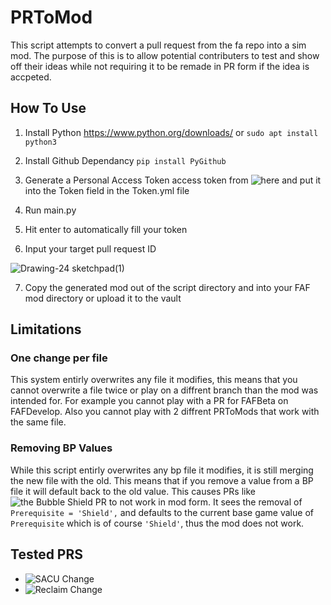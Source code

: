 # PRToMod
This script attempts to convert a pull request from the fa repo into a sim mod. The purpose of this is to allow potential contributers to test and show off their ideas while not requiring it to be remade in PR form if the idea is accpeted.

## How To Use

1. Install Python
https://www.python.org/downloads/ or `sudo apt install python3`

2. Install Github Dependancy
`pip install PyGithub`

3. Generate a Personal Access Token access token from ![here](https://github.com/settings/tokens) and put it into the Token field in the Token.yml file

4. Run main.py

5. Hit enter to automatically fill your token

6. Input your target pull request ID

![Drawing-24 sketchpad(1)](https://user-images.githubusercontent.com/68761514/220483303-0997f8a6-599b-4da8-98f3-d6432ff1ce0d.png)

7. Copy the generated mod out of the script directory and into your FAF mod directory or upload it to the vault



## Limitations
### One change per file
This system entirly overwrites any file it modifies, this means that you cannot overwrite a file twice or play on a diffrent branch than the mod was intended for. For example you cannot play with a PR for FAFBeta on FAFDevelop. Also you cannot play with 2 diffrent PRToMods that work with the same file.
### Removing BP Values
While this script entirly overwrites any bp file it modifies, it is still merging the new file with the old. This means that if you remove a value from a BP file it will default back to the old value. This causes PRs like ![the Bubble Shield PR](https://github.com/FAForever/fa/pull/4434) to not work in mod form. It sees the removal of `Prerequisite = 'Shield',` and defaults to the current base game value of `Prerequisite` which is of course `'Shield'`, thus the mod does not work. 

## Tested PRS
* ![SACU Change](https://github.com/FAForever/fa/pull/4621)
* ![Reclaim Change](https://github.com/FAForever/fa/pull/4705)
